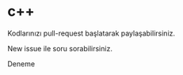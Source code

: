# c++

Kodlarınızı pull-request başlatarak paylaşabilirsiniz.

New issue ile soru sorabilirsiniz.

Deneme
